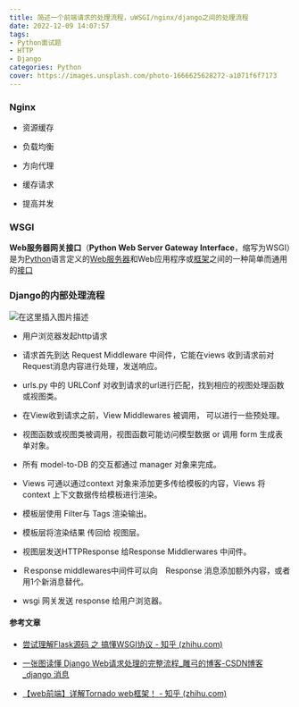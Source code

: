 ```yaml
---
title: 简述一个前端请求的处理流程，uWSGI/nginx/django之间的处理流程
date: 2022-12-09 14:07:57
tags: 
- Python面试题
- HTTP
- Django
categories: Python
cover: https://images.unsplash.com/photo-1666625628272-a1071f6f7173
---
```


### Nginx

- 资源缓存

- 负载均衡

- 方向代理

- 缓存请求

- 提高并发

### WSGI

**Web服务器网关接口**（**Python Web Server Gateway Interface**，缩写为WSGI）是为[Python](https://baike.baidu.com/item/Python?fromModule=lemma_inlink)语言定义的[Web服务器](https://baike.baidu.com/item/Web%E6%9C%8D%E5%8A%A1%E5%99%A8?fromModule=lemma_inlink)和Web应用程序或[框架](https://baike.baidu.com/item/%E6%A1%86%E6%9E%B6?fromModule=lemma_inlink)之间的一种简单而通用的[接口](https://baike.baidu.com/item/%E6%8E%A5%E5%8F%A3?fromModule=lemma_inlink)

### Django的内部处理流程

![在这里插入图片描述](https://img-blog.csdnimg.cn/641a6fc4430a475683783ff96238024b.png#pic_center)

- 用户浏览器发起http请求

- 请求首先到达 Request Middleware 中间件，它能在views 收到请求前对Request消息内容进行处理，发送响应。

- urls.py 中的 URLConf 对收到请求的url进行匹配，找到相应的视图处理函数或视图类。

- 在View收到请求之前，View Middlewares 被调用， 可以进行一些预处理。

- 视图函数或视图类被调用，视图函数可能访问模型数据 or 调用 form 生成表单对象。

- 所有 model-to-DB 的交互都通过 manager 对象来完成。

- Views 可通以通过context 对象来添加更多传给模板的内容，Views 将 context 上下文数据传给模板进行渲染。

- 模板层使用 Filter与 Tags 渲染输出。

- 模板层将渲染结果 传回给 视图层。

- 视图层发送HTTPResponse 给Response Middlerwares 中间件。

- Ｒesponse middlewares中间件可以向　Response 消息添加额外内容，或者用1个新消息替代。

- wsgi 网关发送 response 给用户浏览器。

#### 参考文章

- [尝试理解Flask源码 之 搞懂WSGI协议 - 知乎 (zhihu.com)](https://zhuanlan.zhihu.com/p/46983059)

- [一张图读懂 Django Web请求处理的完整流程_雕弓的博客-CSDN博客_django 消息](https://blog.csdn.net/captain5339/article/details/127691229)

- [【web前端】详解Tornado web框架！ - 知乎 (zhihu.com)](https://zhuanlan.zhihu.com/p/172514847)
